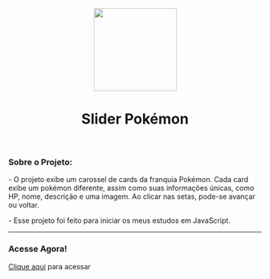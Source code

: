 <div align = "center">
  <img height="165em" src="https://brunno-bocardo.github.io/slider-pokemon/img/pokebola.png"/>
  <h1>Slider Pokémon</h1>
</div>

<br>
<h3>Sobre o Projeto:</h3>
<p>- O projeto exibe um carossel de cards da franquia Pokémon. Cada card exibe um pokémon diferente, assim como suas informações únicas, como HP, nome, descrição e uma imagem. Ao clicar nas setas, pode-se avançar ou voltar.</p>
<p>- Esse projeto foi feito para iniciar os meus estudos em JavaScript.</p>
<hr>
<h3>Acesse Agora!</h3>
<p><a href="https://brunno-bocardo.github.io/slider-pokemon/" target="_blank">Clique aqui</a> para acessar</p>
